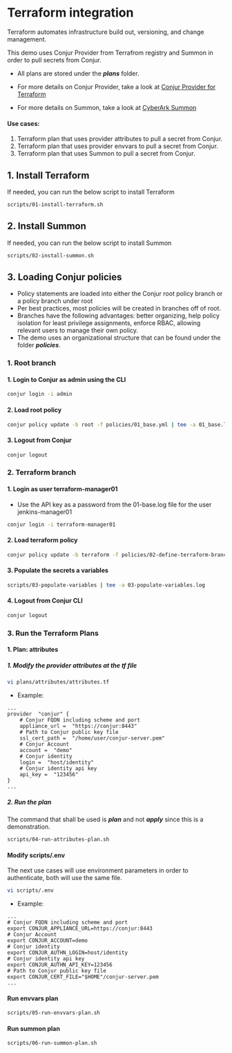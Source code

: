 # Terraform integration

Terraform automates infrastructure build out, versioning, and change management. 

This demo uses Conjur Provider from Terrafrom registry and Summon in order to pull secrets from Conjur.

- All plans are stored under the ***plans*** folder.

- For more details on Conjur Provider, take a look at [Conjur Provider for Terraform](https://registry.terraform.io/providers/cyberark/conjur/latest/docs)

- For more details on Summon, take a look at [CyberArk Summon](https://cyberark.github.io/summon/)

#### Use cases:
1. Terraform plan that uses provider attributes to pull a secret from Conjur.
2. Terraform plan that uses provider envvars to pull a secret from Conjur.
3. Terraform plan that uses Summon to pull a secret from Conjur.

## 1. Install Terraform
If needed, you can run the below script to install Terraform
```bash
scripts/01-install-terraform.sh
```

## 2. Install Summon
If needed, you can run the below script to install Summon
```bash
scripts/02-install-summon.sh
```

## 3. Loading Conjur policies
- Policy statements are loaded into either the Conjur  root policy branch or a policy branch under root
- Per best practices, most policies will be created in branches off of root. 
- Branches have the following advantages: better organizing, help policy isolation for least privilege assignments, enforce RBAC, allowing relevant users to manage their own policy.
- The demo uses an organizational structure that can be found under the folder ***policies***.
### 1. Root branch
#### 1. Login to Conjur as admin using the CLI
```bash
conjur login -i admin
```
#### 2. Load root policy
```bash
conjur policy update -b root -f policies/01_base.yml | tee -a 01_base.log
```
#### 3. Logout from Conjur
```Bash
conjur logout
```
### 2. Terraform branch
#### 1. Login as user terraform-manager01
- Use the API key as a password from the 01-base.log file for the user jenkins-manager01
```bash
conjur login -i terraform-manager01
```
#### 2. Load terraform policy
```bash
conjur policy update -b terraform -f policies/02-define-terraform-branch.yml | tee -a 02-define-terraform-branch.log
```
#### 3. Populate the secrets a variables
```Bash
scripts/03-populate-variables | tee -a 03-populate-variables.log
```
#### 4. Logout from Conjur CLI
```Bash
conjur logout
```
### 3. Run the Terraform Plans
#### 1. Plan: attributes
##### 1. Modify the provider attributes at the tf file 
```bash
vi plans/attributes/attributes.tf
```
- Example:
```properties
...
provider  "conjur" {
	# Conjur FQDN including scheme and port
	appliance_url =  "https://conjur:8443"
	# Path to Conjur public key file
	ssl_cert_path =  "/home/user/conjur-server.pem"
	# Conjur Account
	account =  "demo"
	# Conjur identity
	login =  "host/identity"
	# Conjur identity api key
	api_key =  "123456"
}
...
```
##### 2. Run the plan
The command that shall be used is ***plan*** and not ***apply*** since this is a demonstration.
```bash
scripts/04-run-attributes-plan.sh
```
#### Modify scripts/.env
The next use cases will use environment parameters in order to authenticate, both will use the same file.
```bash
vi scripts/.env
```
- Example:
```properties
...
# Conjur FQDN including scheme and port
export CONJUR_APPLIANCE_URL=https://conjur:8443
# Conjur Account
export CONJUR_ACCOUNT=demo
# Conjur identity
export CONJUR_AUTHN_LOGIN=host/identity
# Conjur identity api key
export CONJUR_AUTHN_API_KEY=123456
# Path to Conjur public key file
export CONJUR_CERT_FILE="$HOME"/conjur-server.pem
...
```
#### Run envvars plan
```bash
scripts/05-run-envvars-plan.sh
```
#### Run summon plan
```bash
scripts/06-run-summon-plan.sh
```
